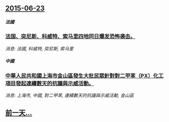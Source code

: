 ## [2015-06-23](/news/2015/06/23/index.md)

##### 法國
### [法国、突尼斯、科威特、索马里四地同日爆发恐怖袭击。](/news/2015/06/23/法国-突尼斯-科威特-索马里四地同日爆发恐怖袭击.md)
_消息: 法國, 科威特, 突尼斯, 索马里_

##### 中國
### [中華人民共和國上海市金山區發生大批民眾針對對二甲苯（PX）化工項目發起連續數天的抗議與示威活動。](/news/2015/06/23/中華人民共和國上海市金山區發生大批民眾針對對二甲苯-PX-化工項目發起連續數天的抗議與示威活動.md)
_消息: 上海市, 中國, 對二甲苯, 連續數天的抗議與示威活動, 金山區_

## [前一天...](/news/2015/06/19/index.md)

